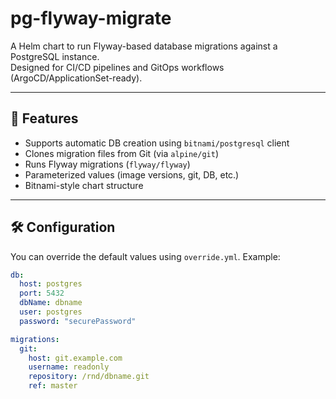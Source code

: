 # pg-flyway-migrate

A Helm chart to run Flyway-based database migrations against a PostgreSQL instance.  
Designed for CI/CD pipelines and GitOps workflows (ArgoCD/ApplicationSet-ready).

---

## 📌 Features

- Supports automatic DB creation using `bitnami/postgresql` client
- Clones migration files from Git (via `alpine/git`)
- Runs Flyway migrations (`flyway/flyway`)
- Parameterized values (image versions, git, DB, etc.)
- Bitnami-style chart structure

---

## 🛠️ Configuration

You can override the default values using `override.yml`. Example:

```yaml
db:
  host: postgres
  port: 5432
  dbName: dbname
  user: postgres
  password: "securePassword"

migrations:
  git:
    host: git.example.com
    username: readonly
    repository: /rnd/dbname.git
    ref: master
```